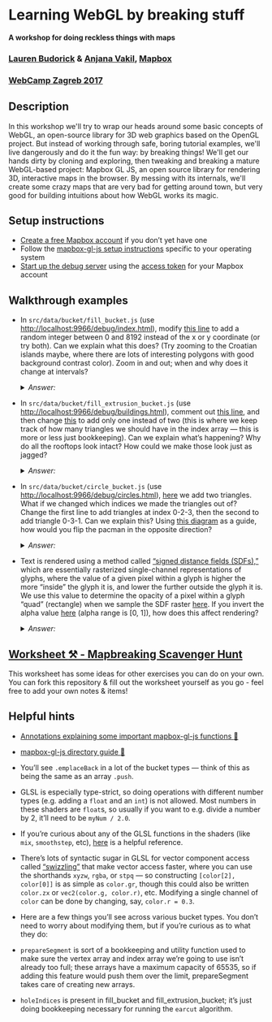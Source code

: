 # Learning WebGL by breaking stuff
**A workshop for doing reckless things with maps**

### [Lauren Budorick](https://github.com/lbud) & [Anjana Vakil](https://github.com/vakila), [Mapbox](https://github.com/mapbox)
### [WebCamp Zagreb 2017](https://2017.webcampzg.org/workshops/learning-webgl-by-breaking-stuff/)

## Description

In this workshop we'll try to wrap our heads around some basic concepts of WebGL, an open-source library for 3D web graphics based on the OpenGL project. But instead of working through safe, boring tutorial examples, we'll live dangerously and do it the fun way: by breaking things! We'll get our hands dirty by cloning and exploring, then tweaking and breaking a mature WebGL-based project: Mapbox GL JS, an open source library for rendering 3D, interactive maps in the browser. By messing with its internals, we'll create some crazy maps that are very bad for getting around town, but very good for building intuitions about how WebGL works its magic.

## Setup instructions

* [Create a free Mapbox account](https://www.mapbox.com/signup/) if you don’t yet have one
* Follow the [mapbox-gl-js setup instructions](https://github.com/mapbox/mapbox-gl-js/blob/master/CONTRIBUTING.md#preparing-your-development-environment) specific to your operating system
* [Start up the debug server](https://github.com/mapbox/mapbox-gl-js/blob/master/CONTRIBUTING.md#serving-the-debug-page) using the [access token](https://www.mapbox.com/studio/account/tokens/) for your Mapbox account


## Walkthrough examples

* In `src/data/bucket/fill_bucket.js` (use [http://localhost:9966/debug/index.html](http://localhost:9966/debug/index.html)), modify [this line](https://github.com/mapbox/mapbox-gl-js/blob/78a685240f07c4af6ece224ebd46022e8e60ce1a/src/data/bucket/fill_bucket.js#L142) to add a random integer between 0 and 8192 instead of the x or y coordinate (or try both). Can we explain what this does? (Try zooming to the Croatian islands maybe, where there are lots of interesting polygons with good background contrast color). Zoom in and out; when and why does it change at intervals?

    <details>
    <summary><em>Answer:</em></summary>
    When we randomize the X coordinate, we’re moving just one vertex of a polygon by setting it to anywhere from the far left to the far right of the tile. Chances are this is going to be pretty far away from its intended X coordinate, producing the horizontal jagged effect. Same with the Y coordinate. If we randomize the coordinate, then the jaggedness goes all over the place, because one of the polygon’s vertices is anywhere on the tile, probably far from where it should be.
    </details>

* In `src/data/bucket/fill_extrusion_bucket.js` (use [http://localhost:9966/debug/buildings.html](http://localhost:9966/debug/buildings.html)), comment out [this line](https://github.com/mapbox/mapbox-gl-js/blob/78a685240f07c4af6ece224ebd46022e8e60ce1a/src/data/bucket/fill_extrusion_bucket.js#L165), and then change [this](https://github.com/mapbox/mapbox-gl-js/blob/78a685240f07c4af6ece224ebd46022e8e60ce1a/src/data/bucket/fill_extrusion_bucket.js#L168) to add only one instead of two (this is where we keep track of how many triangles we should have in the index array — this is more or less just bookkeeping). Can we explain what’s happening? Why do all the rooftops look intact? How could we make those look just as jagged?

    <details>
    <summary><em>Answer:</em></summary>
    When we comment out the first line, we’re removing one out of every two triangles that make up the “walls” of a 3D extrusion (remember, we create a triangle by adding the indices of its vertices in the vertex array to the index array), so in our map, every wall will have only one lower triangle. If we wanted to make the roofs look jagged, we would need to skip every other triangle added [here](https://github.com/mapbox/mapbox-gl-js/blob/78a685240f07c4af6ece224ebd46022e8e60ce1a/src/data/bucket/fill_extrusion_bucket.js#L204-L209) — so, say, increment by 6 instead of 3 (being careful not to jump out of bounds).
    </details>

* In `src/data/bucket/circle_bucket.js` (use [http://localhost:9966/debug/circles.html](http://localhost:9966/debug/circles.html)), [here](https://github.com/mapbox/mapbox-gl-js/blob/78a685240f07c4af6ece224ebd46022e8e60ce1a/src/data/bucket/circle_bucket.js#L145-L146) we add two triangles. What if we changed which indices we made the triangles out of? Change the first line to add triangles at index 0-2-3, then the second to add triangle 0-3-1. Can we explain this? Using [this diagram](https://github.com/mapbox/mapbox-gl-js/blob/78a685240f07c4af6ece224ebd46022e8e60ce1a/src/data/bucket/circle_bucket.js#L131-L135) as a guide, how would you flip the pacman in the opposite direction?

    <details>
    <summary><em>Answer:</em></summary>
    We’re still using all the same vertices — which basically make up a square (in the fragment shader we shave off the corners to make it round) — but connecting them wrong. Instead of constructing a lower right and an upper left, we’re now constructing an upper left triangle and a lower left triangle, leaving a slice of the circle unaccounted for. If you wanted to flip the pacman, you could use triangles 0-1-2 and 1-2-3 (note those numbers don’t need to be in order).
    </details>

* Text is rendered using a method called [“signed distance fields (SDFs),”](https://blog.mapbox.com/drawing-text-with-signed-distance-fields-in-mapbox-gl-b0933af6f817) which are essentially rasterized single-channel representations of glyphs, where the value of a given pixel within a glyph is higher the more “inside” the glyph it is, and lower the further outside the glyph it is. We use this value to determine the opacity of a pixel within a glyph “quad” (rectangle) when we sample the SDF raster [here](https://github.com/mapbox/mapbox-gl-js/blob/78a685240f07c4af6ece224ebd46022e8e60ce1a/src/shaders/symbol_sdf.fragment.glsl#L420). If you invert the alpha value [here](https://github.com/mapbox/mapbox-gl-js/blob/78a685240f07c4af6ece224ebd46022e8e60ce1a/src/shaders/symbol_sdf.fragment.glsl#L47) (alpha range is [0, 1]), how does this affect rendering?

    <details>
    <summary><em>Answer:</em></summary>
    This will invert text rendering, creating a knockout effect. Note how throughout the fragment shader `color` is generally static: we’re actually filling in the entire quad with that same rgb value, and the visibility of any given pixel depends only on its opacity.
    </details>

## [Worksheet :hammer_and_pick: - Mapbreaking Scavenger Hunt](./worksheet.md)

This worksheet has some ideas for other exercises you can do on your own. You can fork this repository & fill out the worksheet yourself as you go - feel free to add your own notes & items!


## Helpful hints

* [Annotations explaining some important mapbox-gl-js functions :pencil:](https://github.com/mapbox/mapbox-gl-js/commit/0ab948b27712a178c297d13ea0d27cff1aab8df2)
* [mapbox-gl-js directory guide :book:](./mbgl_directory_guide.txt)


* You’ll see `.emplaceBack` in a lot of the bucket types — think of this as being the same as an array `.push`.
* GLSL is especially type-strict, so doing operations with different number types (e.g. adding a `float` and an `int`) is not allowed. Most numbers in these shaders are `float`s, so usually if you want to e.g. divide a number by 2, it’ll need to be `myNum / 2.0`.
* If you’re curious about any of the GLSL functions in the shaders (like `mix`, `smoothstep`, etc), [here](http://www.shaderific.com/glsl-functions/) is a helpful reference.
* There’s lots of syntactic sugar in GLSL for vector component access called [“swizzling”](https://www.khronos.org/opengl/wiki/Data_Type_(GLSL)#Swizzling) that make vector access faster, where you can use the shorthands `xyzw`, `rgba`, or `stpq` — so constructing `[color[2], color[0]]` is as simple as `color.gr`, though this could also be written `color.zx` or `vec2(color.g, color.r)`, etc. Modifying a single channel of `color` can be done by changing, say, `color.r = 0.3`.
* Here are a few things you’ll see across various bucket types. You don’t need to worry about modifying them, but if you’re curious as to what they do:
* `prepareSegment` is sort of a bookkeeping and utility function used to make sure the vertex array and index array we’re going to use isn’t already too full; these arrays have a maximum capacity of 65535, so if adding this feature would push them over the limit, prepareSegment takes care of creating new arrays.
* `holeIndices` is present in fill_bucket and fill_extrusion_bucket; it’s just doing bookkeeping necessary for running the `earcut` algorithm.
